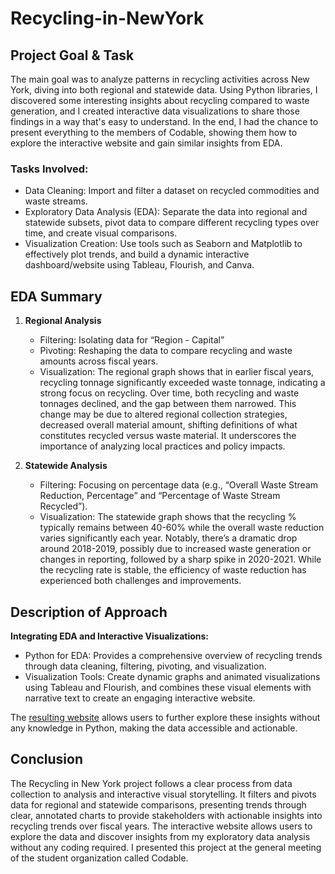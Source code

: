 # Recycling-in-NewYork
## Project Goal & Task

The main goal was to analyze patterns in recycling activities across New York, diving into both regional and statewide data. Using Python libraries, I discovered some interesting insights about recycling compared to waste generation, and I created interactive data visualizations to share those findings in a way that's easy to understand. In the end, I had the chance to present everything to the  members of Codable, showing them how to explore the interactive website and gain similar insights from EDA. 

### Tasks Involved:

- Data Cleaning: Import and filter a dataset on recycled commodities and waste streams.
- Exploratory Data Analysis (EDA): Separate the data into regional and statewide subsets, pivot data to compare different recycling types over time, and create visual comparisons.
- Visualization Creation: Use tools such as Seaborn and Matplotlib to effectively plot trends, and build a dynamic interactive dashboard/website using Tableau, Flourish, and Canva.

## EDA Summary

1. **Regional Analysis**
    - Filtering: Isolating data for “Region - Capital”
    - Pivoting: Reshaping the data to compare recycling and waste amounts across fiscal years.
    - Visualization: The regional graph shows that in earlier fiscal years, recycling tonnage significantly exceeded waste tonnage, indicating a strong focus on recycling. Over time, both recycling and waste tonnages declined, and the gap between them narrowed. This change may be due to altered regional collection strategies, decreased overall material amount, shifting definitions of what constitutes recycled versus waste material. It underscores the importance of analyzing local practices and policy impacts.

2. **Statewide Analysis**
    - Filtering: Focusing on percentage data (e.g., “Overall Waste Stream Reduction, Percentage” and “Percentage of Waste Stream Recycled”).
    - Visualization: The statewide graph shows that the recycling % typically remains between 40-60% while the overall waste reduction varies significantly each year. Notably, there’s a dramatic drop around 2018-2019, possibly due to increased waste generation or changes in reporting, followed by a sharp spike in 2020-2021. While the recycling rate is stable, the efficiency of waste reduction has experienced both challenges and improvements. 

## Description of Approach

**Integrating EDA and Interactive Visualizations:** 

- Python for EDA: Provides a comprehensive overview of recycling trends through data cleaning, filtering, pivoting, and visualization.
- Visualization Tools: Create dynamic graphs and animated visualizations using Tableau and Flourish, and combines these visual elements with narrative text to create an engaging interactive website.

The [resulting website](https://codable-recycling-fa23.my.canva.site/data-visualization-project#page-8) allows users to further explore these insights without any knowledge in Python, making the data accessible and actionable. 

## Conclusion

The Recycling in New York project follows a clear process from data collection to analysis and interactive visual storytelling. It filters and pivots data for regional and statewide comparisons, presenting trends through clear, annotated charts to provide stakeholders with actionable insights into recycling trends over fiscal years. The interactive website allows users to explore the data and discover insights from my exploratory data analysis without any coding required. I presented this project at the general meeting of the student organization called Codable.
